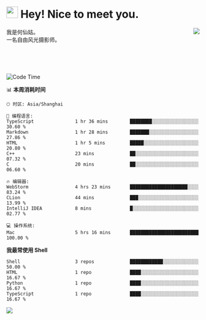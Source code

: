 <h1><img src="https://emojis.slackmojis.com/emojis/images/1531849430/4246/blob-sunglasses.gif?1531849430" width="30"/> Hey! Nice to meet you.</h1>
<a href="#">
<img align="right" src="https://github-readme-stats.vercel.app/api?username=hexgu&show_icons=true&hide_border=true&icon_color=586069&title_color=a0a9af">
</a>
我是何仙姑。<br>
一名自由风光摄影师。<br>

<br><br><br>




<!--START_SECTION:waka-->
![Code Time](http://img.shields.io/badge/Code%20Time-20%20hrs%2040%20mins-blue)

📊 **本周消耗时间** 

```text
🕑︎ 时区: Asia/Shanghai

💬 编程语言: 
TypeScript               1 hr 36 mins        ████████░░░░░░░░░░░░░░░░░   30.60 % 
Markdown                 1 hr 28 mins        ███████░░░░░░░░░░░░░░░░░░   27.86 % 
HTML                     1 hr 5 mins         █████░░░░░░░░░░░░░░░░░░░░   20.80 % 
C++                      23 mins             ██░░░░░░░░░░░░░░░░░░░░░░░   07.32 % 
C                        20 mins             ██░░░░░░░░░░░░░░░░░░░░░░░   06.60 % 

🔥 编辑器: 
WebStorm                 4 hrs 23 mins       █████████████████████░░░░   83.24 % 
CLion                    44 mins             ███░░░░░░░░░░░░░░░░░░░░░░   13.99 % 
IntelliJ IDEA            8 mins              █░░░░░░░░░░░░░░░░░░░░░░░░   02.77 % 

💻 操作系统: 
Mac                      5 hrs 16 mins       █████████████████████████   100.00 % 
```

**我最常使用 Shell** 

```text
Shell                    3 repos             ████████████░░░░░░░░░░░░░   50.00 % 
HTML                     1 repo              ████░░░░░░░░░░░░░░░░░░░░░   16.67 % 
Python                   1 repo              ████░░░░░░░░░░░░░░░░░░░░░   16.67 % 
TypeScript               1 repo              ████░░░░░░░░░░░░░░░░░░░░░   16.67 % 
```




<!--END_SECTION:waka-->


![](https://komarev.com/ghpvc/?username=hexgu)
